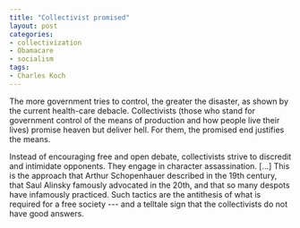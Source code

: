```yaml
---
title: "Collectivist promised"
layout: post
categories:
- collectivization
- Obamacare
- socialism
tags:
- Charles Koch
---
```


The more government tries to control, the greater the disaster, as shown by the current health-care debacle. Collectivists (those who stand for government control of the means of production and how people live their lives) promise heaven but deliver hell. For them, the promised end justifies the means.

Instead of encouraging free and open debate, collectivists strive to discredit and intimidate opponents. They engage in character assassination. \[...\] This is the approach that Arthur Schopenhauer described in the 19th century, that Saul Alinsky famously advocated in the 20th, and that so many despots have infamously practiced. Such tactics are the antithesis of what is required for a free society --- and a telltale sign that the collectivists do not have good answers.
